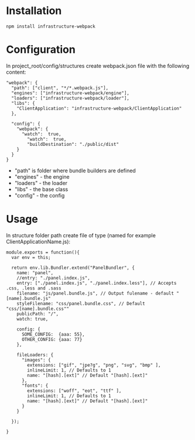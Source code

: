 Installation
============

    npm install infrastructure-webpack


Configuration
=============

In project_root/config/structures create webpack.json file with the following content:

    "webpack": {
      "path": ["client", "*/*.webpack.js"],
      "engines": ["infrastructure-webpack/engine"],
      "loaders": ["infrastructure-webpack/loader"],
      "libs": {
        "ClientApplication": "infrastructure-webpack/ClientApplication"
      },

      "config": {
        "webpack": {
          "watch":  true,
            "watch":  true,
            "buildDestination": "./public/dist"
        }
      }
    }

- "path" is folder where bundle builders are defined
- "engines" - the engine
- "loaders" - the loader
- "libs"    - the base class
- "config"  - the config


Usage
=====

In structure folder path create file of type (named for example ClientApplicationName.js):

    module.exports = function(){
      var env = this;

      return env.lib.Bundler.extend("PanelBundler", {
        name: "panel",
        //entry: "./panel.index.js",
        entry: ["./panel.index.js", "./panel.index.less"], // Accepts .css, .less and .sass
        filename: "js/panel.bundle.js", // Output fulename - default "[name].bundle.js"
        styleFilename: "css/panel.bundle.css", // Default "css/[name].bundle.css""
        publicPath: "/",
        watch: true,

        config: {
          SOME_CONFIG:  {aaa: 55},
          OTHER_CONFIG: {aaa: 77}
        },

        fileLoaders: {
          "images": {
            extensions: ["gif", "jpe?g", "png", "svg", "bmp" ],
            inlineLimit: 1, // Defaults to 1
            name: "[hash].[ext]" // Default "[hash].[ext]"
          },
          "fonts": {
            extensions: ["woff", "eot", "ttf" ],
            inlineLimit: 1, // Defaults to 1
            name: "[hash].[ext]" // Default "[hash].[ext]"
          }
        }

      });

    }
